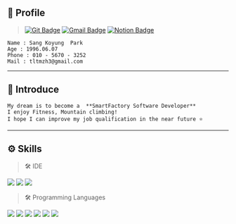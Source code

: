 ## 🤖 Profile
> [![Git Badge](http://img.shields.io/badge/-PSK-black?style=flat-square&logo=github&link=https://github.com/SangKyoungPark)](https://github.com/SangKyoungPark)
 [![Gmail Badge](https://img.shields.io/badge/Gmail-d14836?style=flat-square&logo=Gmail&logoColor=white&link=mailto:tltmzh3@gmail.com)](mailto:tltmzh3@gmail.com)
 [![Notion Badge](http://img.shields.io/badge/Notion-000000?style=flat-square&logo=Notion&link=https://www.notion.so/invite/08f53a17d900072cd26f6d2281dc24ef6dce78a5)](https://www.notion.so/invite/08f53a17d900072cd26f6d2281dc24ef6dce78a5)
 
	Name : Sang Koyung  Park
	Age : 1996.06.07
	Phone : 010 - 5670 - 3252
	Mail : tltmzh3@gmail.com
---
## 🙂 Introduce
 
	My dream is to become a  **SmartFactory Software Developer** 
	I enjoy Fitness, Mountain climbing!
	I hope I can improve my job qualification in the near future ⭐
---
## ⚙️ Skills

   
> 🛠️ IDE

<img src="https://img.shields.io/badge/Android Studio-3DDC84?style=flat-square&logo=Android&logoColor=white"/>  <img src="https://img.shields.io/badge/Visual Studio-5C2D91?style=flat-square&logo=&logoColor=white"/>  <img src="https://img.shields.io/badge/Eclipse-2C2255?style=flat-square&logo=&logoColor=white"/> 


> 🛠️ Programming Languages

 <img src="https://img.shields.io/badge/C-A8B9CC?style=flat-square&logo=C&logoColor=white"/>  <img src="https://img.shields.io/badge/C++-00599C?style=flat-square&logo=C++&logoColor=white"/> <img src="https://img.shields.io/badge/CSharp-239120?style=flat-square&logo=C++&logoColor=white"/> <img src="https://img.shields.io/badge/Java-007396?style=flat-square&logo=Java&logoColor=white"/>  <img src="https://img.shields.io/badge/MySQL-4479A1?style=flat-square&logo=Java&logoColor=white"/> <img src="https://img.shields.io/badge/Kotlin-339966?style=flat-square&logo=Kotlin&logoColor=003300"/>
 
